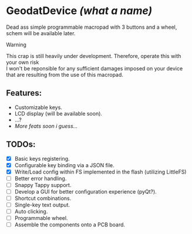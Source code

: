 # GeodatDevice *(what a name)*  

Dead ass simple programmable macropad with 3 buttons and a wheel, schem will be available later. 
> [!Warning]
> This crap is still heavily under development. Therefore, operate this with your own risk   
> I won't be reponsible for any sufficient damages imposed on your device   
> that are resulting from the use of this macropad.   

## Features: 
- Customizable keys. 
- LCD display (will be available soon). 
- ...? 
- _More feats soon i guess..._ 

## TODOs: 
- [x] Basic keys registering. 
- [x] Configurable key binding via a JSON file. 
- [x] Write/Load config within FS implemented in the flash (utilizing LittleFS)
- [ ] Better error handling. 
- [ ] Snappy Tappy support. 
- [ ] Develop a GUI for better configuration experience (pyQt?). 
- [ ] Shortcut combinations. 
- [ ] Single-key text output. 
- [ ] Auto clicking.
- [ ] Programmable wheel. 
- [ ] Assemble the components onto a PCB board. 
